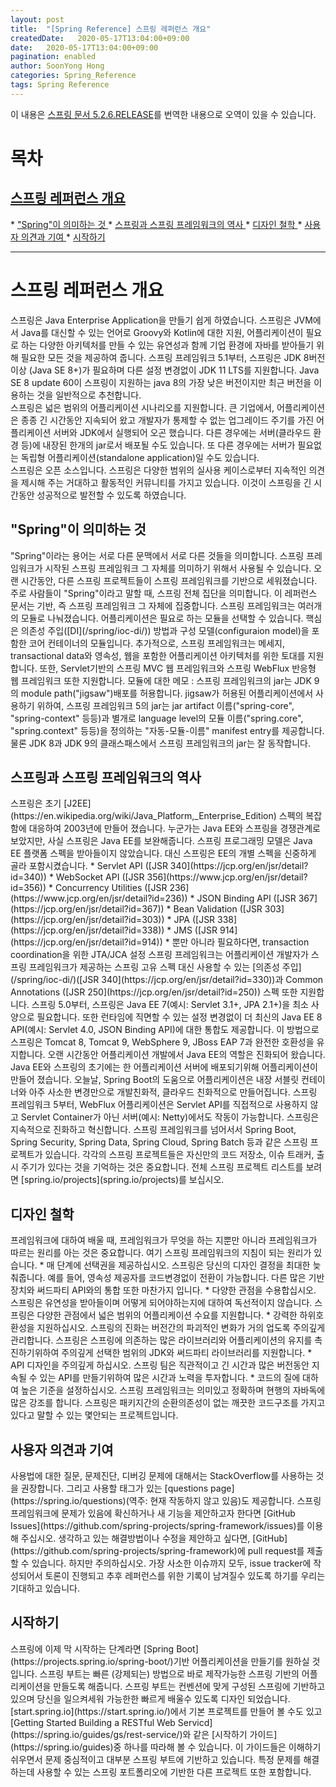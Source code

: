 ```yaml
---
layout: post
title:  "[Spring Reference] 스프링 레퍼런스 개요"
createdDate:   2020-05-17T13:04:00+09:00
date:   2020-05-17T13:04:00+09:00
pagination: enabled
author: SoonYong Hong
categories: Spring_Reference
tags: Spring Reference
---
```


이 내용은 [스프링 문서 5.2.6.RELEASE](https://docs.spring.io/spring/docs/5.2.6.RELEASE/spring-framework-reference/overview.html#overview)를 번역한 내용으로 오역이 있을 수 있습니다.

# 목차
<h2><a href="#overview"> 스프링 레퍼런스 개요 </a></h2>
* <a href="#overview-spring"> "Spring"이 의미하는 것 </a>
* <a href="#overview-history"> 스프링과 스프링 프레임워크의 역사 </a>
* <a href="#overview-history"> 디자인 철학 </a>
* <a href="#overview-history"> 사용자 의견과 기여 </a>
* <a href="#overview-getting-started"> 시작하기 </a>

---

<h1 id="overview"> 스프링 레퍼런스 개요 </h1>

스프링은 Java Enterprise Application을 만들기 쉽게 하였습니다. 스프링은 JVM에서 Java를 대신할 수 있는 언어로 Groovy와 Kotlin에 대한 지원, 어플리케이션이 필요로 하는 다양한 아키텍처를 만들 수 있는 유연성과 함께 기업 환경에 자바를 받아들기 위해 필요한 모든 것을 제공하여 줍니다. 스프링 프레임워크 5.1부터, 스프링은 JDK 8버전 이상 (Java SE 8+)가 필요하며 다른 설정 변경없이 JDK 11 LTS를 지원합니다. Java SE 8 update 60이 스프링이 지원하는 java 8의 가장 낮은 버전이지만 최근 버전을 이용하는 것을 일반적으로 추천합니다.     
스프링은 넓은 범위의 어플리케이션 시나리오를 지원합니다. 큰 기업에서, 어플리케이션은 종종 긴 시간동안 지속되어 왔고 개발자가 통제할 수 없는 업그레이드 주기를 가진 어플리케이션 서버와 JDK에서 실행되어 오곤 했습니다. 다른 경우에는 서버(클라우드 환경 등)에 내장된 한개의 jar로서 배포될 수도 있습니다. 또 다른 경우에는 서버가 필요없는 독립형 어플리케이션(standalone application)일 수도 있습니다.     
스프링은 오픈 소스입니다. 스프링은 다양한 범위의 실사용 케이스로부터 지속적인 의견을 제시해 주는 거대하고 활동적인 커뮤니티를 가지고 있습니다. 이것이 스프링을 긴 시간동안 성공적으로 발전할 수 있도록 하였습니다.
<h2 id="overview-spring"> "Spring"이 의미하는 것 </h2>
"Spring"이라는 용어는 서로 다른 문맥에서 서로 다른 것들을 의미합니다. 스프링 프레임워크가 시작된 스프링 프레임워크 그 자체를 의미하기 위해서 사용될 수 있습니다. 오랜 시간동안, 다른 스프링 프로젝트들이 스프링 프레임워크를 기반으로 세워졌습니다. 주로 사람들이 "Spring"이라고 말할 때, 스프링 전체 집단을 의미합니다. 이 레퍼런스 문서는 기반, 즉 스프링 프레임워크 그 자체에 집중합니다.     
스프링 프레임워크는 여러개의 모듈로 나눠졌습니다. 어플리케이션은 필요로 하는 모듈을 선택할 수 있습니다. 핵심은 의존성 주입([DI](/spring/ioc-di/)) 방법과 구성 모델(configuraion model)을 포함한 코어 컨테이너의 모듈입니다. 추가적으로, 스프링 프레임워크는 메세지, transactional data와 영속성, 웹을 포함한 어플리케이션 아키텍처를 위한 토대를 지원합니다. 또한, Servlet기반의 스프링 MVC 웹 프레임워크와 스프링 WebFlux 반응형 웹 프레임워크 또한 지원합니다.     
모듈에 대한 메모 : 스프링 프레임워크의 jar는 JDK 9의 module path("jigsaw")배포를 허용합니다. jigsaw가 허용된 어플리케이션에서 사용하기 위하여, 스프링 프레임워크 5의 jar는 jar artifact 이름("spring-core", "spring-context" 등등)과 별개로 language level의 모듈 이름("spring.core", "spring.context" 등등)을 정의하는 "자동-모듈-이름" manifest entry를 제공합니다. 물론 JDK 8과 JDK 9의 클래스패스에서 스프링 프레임워크의 jar는 잘 동작합니다.
<h2 id="overview-history"> 스프링과 스프링 프레임워크의 역사 </h2>
스프링은 초기 [J2EE](https://en.wikipedia.org/wiki/Java_Platform,_Enterprise_Edition) 스펙의 복잡함에 대응하여 2003년에 만들어 졌습니다. 누군가는 Java EE와 스프링을 경쟁관계로 보았지만, 사실 스프링은 Java EE를 보완해줍니다. 스프링 프로그래밍 모델은 Java EE 플랫폼 스펙을 받아들이지 않았습니다. 대신 스프링은 EE의 개별 스펙을 신중하게 골라 포함시켰습니다.
* Servlet API ([JSR 340](https://jcp.org/en/jsr/detail?id=340))
* WebSocket API ([JSR 356](https://www.jcp.org/en/jsr/detail?id=356))
* Concurrency Utilities ([JSR 236](https://www.jcp.org/en/jsr/detail?id=236))
* JSON Binding API ([JSR 367](https://jcp.org/en/jsr/detail?id=367))
* Bean Validation ([JSR 303](https://jcp.org/en/jsr/detail?id=303))
* JPA ([JSR 338](https://jcp.org/en/jsr/detail?id=338))
* JMS ([JSR 914](https://jcp.org/en/jsr/detail?id=914))
* 뿐만 아니라 필요하다면, transaction coordination을 위한  JTA/JCA 설정
스프링 프레임워크는 어플리케이션 개발자가 스프링 프레임워크가 제공하는 스프링 고유 스펙 대신 사용할 수 있는 [의존성 주입](/spring/ioc-di/)([JSR 340](https://jcp.org/en/jsr/detail?id=330))과 Common Annotations ([JSR 250](https://jcp.org/en/jsr/detail?id=250)) 스펙 또한 지원합니다.     
스프링 5.0부터, 스프링은 Java EE 7(예시: Servlet 3.1+, JPA 2.1+)을 최소 사양으로 필요합니다. 또한 런타임에 직면할 수 있는 설정 변경없이 더 최신의 Java EE 8 API(예시: Servlet 4.0, JSON Binding API)에 대한 통합도 제공합니다. 이 방법으로 스프링은 Tomcat 8, Tomcat 9, WebSphere 9, JBoss EAP 7과 완전한 호환성을 유지합니다.     
오랜 시간동안 어플리케이션 개발에서 Java EE의 역할은 진화되어 왔습니다. Java EE와 스프링의 초기에는 한 어플리케이션 서버에 배포되기위해 어플리케이션이 만들어 졌습니다. 오늘날, Spring Boot의 도움으로 어플리케이션은 내장 서블릿 컨테이너와 아주 사소한 변경만으로 개발친화적, 클라우드 친화적으로 만들어집니다. 스프링 프레임워크 5부터, WebFlux 어플리케이션은 Servlet API를 직접적으로 사용하지 않고 Servlet Container가 아닌 서버(예시: Netty)에서도 작동이 가능합니다.     
스프링은 지속적으로 진화하고 혁신합니다. 스프링 프레임워크를 넘어서서 Spring Boot, Spring Security, Spring Data, Spring Cloud, Spring Batch 등과 같은 스프링 프로젝트가 있습니다. 각각의 스프링 프로젝트들은 자신만의 코드 저장소, 이슈 트래커, 출시 주기가 있다는 것을 기억하는 것은 중요합니다. 전체 스프링 프로젝트 리스트를 보려면 [spring.io/projects](spring.io/projects)를 보십시오.
<h2 id="overview-philosophy"> 디자인 철학 </h2>
프레임워크에 대하여 배울 때, 프레임워크가 무엇을 하는 지뿐만 아니라 프레임워크가 따르는 원리를 아는 것은 중요합니다. 여기 스프링 프레임워크의 지침이 되는 원리가 있습니다.
* 매 단계에 선택권을 제공하십시오. 스프링은 당신의 디자인 결정을 최대한 늦춰줍니다. 예를 들어, 영속성 제공자를 코드변경없이 전환이 가능합니다. 다른 많은 기반 장치와 써드파티 API와의 통합 또한 마찬가지 입니다.
* 다양한 관점을 수용합십시오. 스프링은 유연성을 받아들이며 어떻게 되어야하는지에 대하여 독선적이지 않습니다. 스프링은 다양한 관점에서 넓은 범위의 어플리케이션 수요를 지원합니다.
* 강력한 하위호환성을 지원하십시오. 스프링의 진화는 버전간의 파괴적인 변화가 거의 업도록 주의깊게 관리합니다. 스프링은 스프링에 의존하는 많은 라이브러리와 어플리케이션의 유지를 촉진하기위하여 주의깊게 선택한 범위의 JDK와 써드파티 라이브러리를 지원합니다.
* API 디자인을 주의깊게 하십시오. 스프링 팀은 직관적이고 긴 시간과 많은 버전동안 지속될 수 있는 API를 만들기위하여 많은 시간과 노력을 투자합니다.
* 코드의 질에 대하여 높은 기준을 설정하십시오. 스프링 프레임워크는 의미있고 정확하며 현행의 자바독에 많은 강조를 합니다. 스프링은 패키지간의 순환의존성이 없는 깨끗한 코드구조를 가지고있다고 말할 수 있는 몇안되는 프로젝트입니다.
<h2 id="overview-feedback"> 사용자 의견과 기여 </h2>
사용법에 대한 질문, 문제진단, 디버깅 문제에 대해서는 StackOverflow를 사용하는 것을 권장합니다. 그리고 사용할 태그가 있는 [questions page](https://spring.io/questions)(역주: 현재 작동하지 않고 있음)도 제공합니다. 스프링 프레임워크에 문제가 있음에 확신하거나 새 기능을 제안하고자 한다면 [GitHub Issues](https://github.com/spring-projects/spring-framework/issues)를 이용해 주십시오.     
생각하고 있는 해결방법이나 수정을 제안하고 싶다면, [GitHub](https://github.com/spring-projects/spring-framework)에 pull request를 제출할 수 있습니다. 하지만 주의하십시오. 가장 사소한 이슈까지 모두, issue tracker에 작성되어서 토론이 진행되고 추후 레퍼런스를 위한 기록이 남겨질수 있도록 하기를 우리는 기대하고 있습니다.
<h2 id="overview-getting-started"> 시작하기 </h2>
스프링에 이제 막 시작하는 단계라면 [Spring Boot](https://projects.spring.io/spring-boot/)기반 어플리케이션을 만들기를 원하실 것입니다. 스프링 부트는 빠른 (강제되는) 방법으로 바로 제작가능한 스프링 기반의 어플리케이션을 만들도록 해줍니다. 스프링 부트는 컨벤션에 맞게 구성된 스프링에 기반하고 있으며 당신을 일으켜세워 가능한한 빠르게 배울수 있도록 디자인 되었습니다.     
[start.spring.io](https://start.spring.io/)에서 기본 프로젝트를 만들어 볼 수도 있고 [Getting Started Building a RESTful Web Servicd](https://spring.io/guides/gs/rest-service/)와 같은 [시작하기 가이드](https://spring.io/guides)중 하나를 따라해 볼 수 있습니다. 이 가이드들은 이해하기 쉬우면서 문제 중심적이고 대부분 스프링 부트에 기반하고 있습니다. 특정 문제를 해결하는데 사용할 수 있는 스프링 포트폴리오에 기반한 다른 프로젝트 또한 포함합니다.